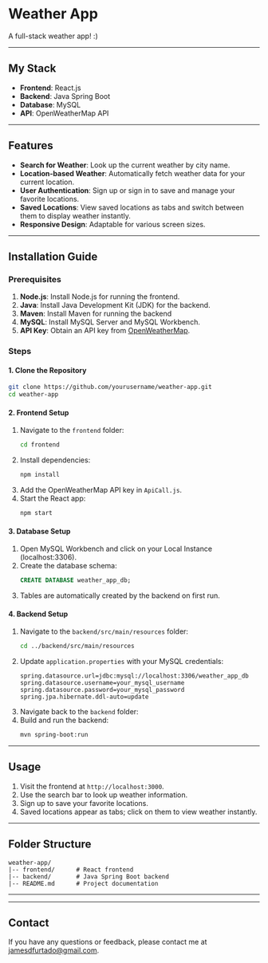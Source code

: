 # Weather App

A full-stack weather app! :)

---

## My Stack

- **Frontend**: React.js
- **Backend**: Java Spring Boot
- **Database**: MySQL
- **API**: OpenWeatherMap API
  
---

## Features

- **Search for Weather**: Look up the current weather by city name.
- **Location-based Weather**: Automatically fetch weather data for your current location.
- **User Authentication**: Sign up or sign in to save and manage your favorite locations.
- **Saved Locations**: View saved locations as tabs and switch between them to display weather instantly.
- **Responsive Design**: Adaptable for various screen sizes.

---

## Installation Guide

### Prerequisites

1. **Node.js**: Install Node.js for running the frontend.
2. **Java**: Install Java Development Kit (JDK) for the backend.
3. **Maven**: Install Maven for running the backend
4. **MySQL**: Install MySQL Server and MySQL Workbench.
5. **API Key**: Obtain an API key from [OpenWeatherMap](https://openweathermap.org/api).

### Steps

#### 1. Clone the Repository

```bash
git clone https://github.com/yourusername/weather-app.git
cd weather-app
```

#### 2. Frontend Setup

1. Navigate to the `frontend` folder:
   ```bash
   cd frontend
   ```
2. Install dependencies:
   ```bash
   npm install
   ```
3. Add the OpenWeatherMap API key in `ApiCall.js`.
4. Start the React app:
   ```bash
   npm start
   ```

#### 3. Database Setup

1. Open MySQL Workbench and click on your Local Instance (localhost:3306).
2. Create the database schema:
   ```sql
   CREATE DATABASE weather_app_db;
   ```
3. Tables are automatically created by the backend on first run.
   

#### 4. Backend Setup

1. Navigate to the `backend/src/main/resources` folder:
   ```bash
   cd ../backend/src/main/resources
   ```
2. Update `application.properties` with your MySQL credentials:
   ```properties
   spring.datasource.url=jdbc:mysql://localhost:3306/weather_app_db
   spring.datasource.username=your_mysql_username
   spring.datasource.password=your_mysql_password
   spring.jpa.hibernate.ddl-auto=update
   ```
3. Navigate back to the `backend` folder:
4. Build and run the backend:
   ```bash
   mvn spring-boot:run
   ```

---

## Usage

1. Visit the frontend at `http://localhost:3000`.
2. Use the search bar to look up weather information.
3. Sign up to save your favorite locations.
4. Saved locations appear as tabs; click on them to view weather instantly.

---

## Folder Structure

```
weather-app/
|-- frontend/      # React frontend
|-- backend/       # Java Spring Boot backend
|-- README.md      # Project documentation
```

---

---

## Contact

If you have any questions or feedback, please contact me at [jamesdfurtado@gmail.com](mailto:jamesdfurtado@gmail.com).

